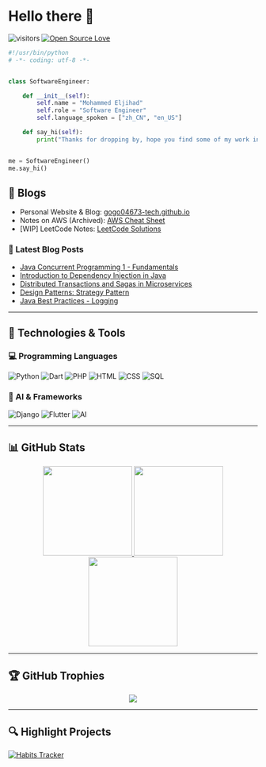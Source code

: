 # Hello there 👋

![visitors](https://visitor-badge.laobi.icu/badge?page_id=zhenye-na.zhenye-na)
[![Open Source Love](https://badges.frapsoft.com/os/v1/open-source.svg?v=102)](https://github.com/ellerbrock/open-source-badge/)

```python
#!/usr/bin/python
# -*- coding: utf-8 -*-


class SoftwareEngineer:

    def __init__(self):
        self.name = "Mohammed Eljihad"
        self.role = "Software Engineer"
        self.language_spoken = ["zh_CN", "en_US"]

    def say_hi(self):
        print("Thanks for dropping by, hope you find some of my work interesting.")


me = SoftwareEngineer()
me.say_hi()
```

## 📝 Blogs

- Personal Website & Blog: [gogo04673-tech.github.io](https://gogo04673-tech.github.io/)
- Notes on AWS (Archived): [AWS Cheat Sheet](https://zhenye-na.github.io/aws-certs-cheatsheet/)
- [WIP] LeetCode Notes: [LeetCode Solutions](https://zhenye-na.github.io/leetcode/)

### 📔 Latest Blog Posts

<!-- BLOG-POST-LIST:START -->
- [Java Concurrent Programming 1 - Fundamentals](https://zhenye-na.github.io/blog/2023/05/24/fundamentals-of-java-concurrenct-programming.html)
- [Introduction to Dependency Injection in Java](https://zhenye-na.github.io/blog/2022/09/18/intro-to-java-dependency-injection.html)
- [Distributed Transactions and Sagas in Microservices](https://zhenye-na.github.io/blog/2022/06/19/distributed-transactions-and-sagas-in-microservices.html)
- [Design Patterns: Strategy Pattern](https://zhenye-na.github.io/blog/2022/05/16/design-patterns-the-strategy-pattern.html)
- [Java Best Practices - Logging](https://zhenye-na.github.io/blog/2022/05/03/java-best-practices-logging.html)
<!-- BLOG-POST-LIST:END -->

---

## 🔧 Technologies & Tools

### 💻 Programming Languages

![Python](https://img.shields.io/badge/Python-informational?style=flat&logo=python&logoColor=white&color=4B8BBE)
![Dart](https://img.shields.io/badge/Dart-informational?style=flat&logo=dart&logoColor=white&color=0175C2)
![PHP](https://img.shields.io/badge/PHP-informational?style=flat&logo=php&logoColor=white&color=8892BF)
![HTML](https://img.shields.io/badge/HTML5-informational?style=flat&logo=html5&logoColor=white&color=E44D26)
![CSS](https://img.shields.io/badge/CSS3-informational?style=flat&logo=css3&logoColor=white&color=264de4)
![SQL](https://img.shields.io/badge/SQL-informational?style=flat&logo=postgresql&logoColor=white&color=336791)

### 🧠 AI & Frameworks

![Django](https://img.shields.io/badge/Django-informational?style=flat&logo=django&logoColor=white&color=092E20)
![Flutter](https://img.shields.io/badge/Flutter-informational?style=flat&logo=flutter&logoColor=white&color=02569B)
![AI](https://img.shields.io/badge/AI-Projects-informational?style=flat&logo=openai&logoColor=white&color=6aa6f8)

---

## 📊 GitHub Stats

<p align="center">
  <a href="https://github.com/gogo04673-tech">
    <img height="180em" src="https://github-readme-stats.vercel.app/api?username=gogo04673-tech&show_icons=true&theme=tokyonight&hide_title=true" />
  </a>
  <a href="https://github.com/gogo04673-tech">
    <img height="180em" src="https://github-readme-stats.vercel.app/api/top-langs/?username=gogo04673-tech&layout=compact&theme=tokyonight" />
  </a>
  <a href="https://github.com/gogo04673-tech">
    <img height="180em" src="https://github-readme-streak-stats.herokuapp.com/?user=gogo04673-tech&theme=tokyonight" />
  </a>
</p>

---

## 🏆 GitHub Trophies

<p align="center">
  <img src="https://github-profile-trophy.vercel.app/?username=zhenye-na&theme=tokyonight&column=7" />
</p>

---

## 🔍 Highlight Projects

<a href="https://github.com/gogo04673-tech/Habits-Tracker">
  <img align="center" src="https://github-readme-stats.vercel.app/api/pin/?username=gogo04673-tech&repo=Habits-Tracker&title_color=6aa6f8&text_color=8a919a&icon_color=6aa6f8&bg_color=22272e" alt="Habits Tracker" />
</a>
